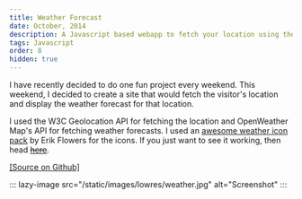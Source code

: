 ```yaml
---
title: Weather Forecast
date: October, 2014
description: A Javascript based webapp to fetch your location using the W3C Geolocation API and display relevant weather data.
tags: Javascript
order: 8
hidden: true
---
```


I have recently decided to do one fun project every weekend. This weekend, I decided to create a site that would fetch the visitor's location and display the weather forecast for that location.

I used the W3C Geolocation API for fetching the location and OpenWeather Map's API for fetching weather forecasts. I used an [awesome weather icon pack](http://erikflowers.github.io/weather-icons/) by Erik Flowers for the icons. If you just want to see it working, then head [~~here~~](http://weather.sivasubramanyam.me).

[[Source on Github]](http://github.com/astronomersiva/weather/)

::: lazy-image src="/static/images/lowres/weather.jpg" alt="Screenshot" :::

